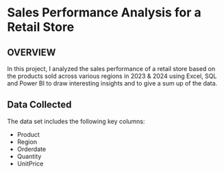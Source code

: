 # Sales Performance Analysis for a Retail Store
## OVERVIEW
In this project, I analyzed the sales performance of a retail store based on the products sold across various regions in 2023 & 2024 using Excel, SQL and Power BI to draw interesting insights and to give a sum up of the data.

## Data Collected 
The data set includes the following key columns:
- Product
- Region
- Orderdate
- Quantity
- UnitPrice
